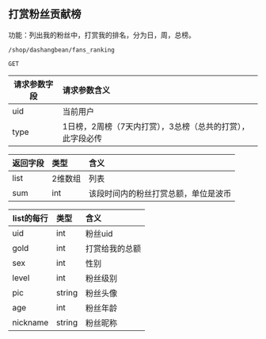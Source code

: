 
## 打赏粉丝贡献榜

功能：列出我的粉丝中，打赏我的排名，分为日，周，总榜。

~~~
/shop/dashangbean/fans_ranking
~~~
~~~
GET
~~~

| 请求参数字段        | 请求参数含义  |
| -------- |:------|
|uid| 当前用户|
|type| 1日榜，2周榜（7天内打赏），3总榜（总共的打赏），此字段必传  |

| 返回字段        | 类型 |含义  |
| -------- |:------|:------|
| list    | 2维数组 | 列表 |
| sum    | int| 该段时间内的粉丝打赏总额，单位是波币 |


| list的每行        | 类型 |含义  |
| -------- |:------|:------|
| uid    | int | 粉丝uid |
| gold    | int | 打赏给我的总额 |
| sex    | int | 性别 |
| level    | int | 粉丝级别 |
| pic    | string | 粉丝头像 |
| age    | int | 粉丝年龄 |
| nickname    | string | 粉丝昵称 |








